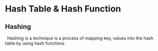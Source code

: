 # Hash Table & Hash Function
## Hashing
&ensp;Hashing is a technique is a process of mapping key, values into the hash table by using hash functions.